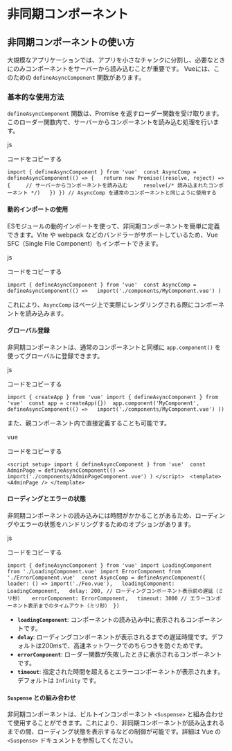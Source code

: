 # 非同期コンポーネント
## 非同期コンポーネントの使い方
大規模なアプリケーションでは、アプリを小さなチャンクに分割し、必要なときにのみコンポーネントをサーバーから読み込むことが重要です。
Vueには、このための `defineAsyncComponent` 関数があります。
### 基本的な使用方法
`defineAsyncComponent` 関数は、Promise を返すローダー関数を受け取ります。
このローダー関数内で、サーバーからコンポーネントを読み込む処理を行います。

js

コードをコピーする

`import { defineAsyncComponent } from 'vue'  const AsyncComp = defineAsyncComponent(() => {   return new Promise((resolve, reject) => {     // サーバーからコンポーネントを読み込む     resolve(/* 読み込まれたコンポーネント */)   }) }) // AsyncComp を通常のコンポーネントと同じように使用する`

#### 動的インポートの使用

ESモジュールの動的インポートを使って、非同期コンポーネントを簡単に定義できます。Vite や webpack などのバンドラーがサポートしているため、Vue SFC（Single File Component）もインポートできます。

js

コードをコピーする

`import { defineAsyncComponent } from 'vue'  const AsyncComp = defineAsyncComponent(() =>   import('./components/MyComponent.vue') )`

これにより、`AsyncComp` はページ上で実際にレンダリングされる際にコンポーネントを読み込みます。

#### グローバル登録

非同期コンポーネントは、通常のコンポーネントと同様に `app.component()` を使ってグローバルに登録できます。

js

コードをコピーする

`import { createApp } from 'vue' import { defineAsyncComponent } from 'vue'  const app = createApp({})  app.component('MyComponent', defineAsyncComponent(() =>   import('./components/MyComponent.vue') ))`

また、親コンポーネント内で直接定義することも可能です。

vue

コードをコピーする

`<script setup> import { defineAsyncComponent } from 'vue'  const AdminPage = defineAsyncComponent(() =>   import('./components/AdminPageComponent.vue') ) </script>  <template>   <AdminPage /> </template>`

#### ローディングとエラーの状態

非同期コンポーネントの読み込みには時間がかかることがあるため、ローディングやエラーの状態をハンドリングするためのオプションがあります。

js

コードをコピーする

`import { defineAsyncComponent } from 'vue' import LoadingComponent from './LoadingComponent.vue' import ErrorComponent from './ErrorComponent.vue'  const AsyncComp = defineAsyncComponent({   loader: () => import('./Foo.vue'),   loadingComponent: LoadingComponent,   delay: 200, // ローディングコンポーネント表示前の遅延（ミリ秒）   errorComponent: ErrorComponent,   timeout: 3000 // エラーコンポーネント表示までのタイムアウト（ミリ秒） })`

- **`loadingComponent`**: コンポーネントの読み込み中に表示されるコンポーネントです。
- **`delay`**: ローディングコンポーネントが表示されるまでの遅延時間です。デフォルトは200msで、高速ネットワークでのちらつきを防ぐためです。
- **`errorComponent`**: ローダー関数が失敗したときに表示されるコンポーネントです。
- **`timeout`**: 指定された時間を超えるとエラーコンポーネントが表示されます。デフォルトは `Infinity` です。

#### `Suspense` との組み合わせ

非同期コンポーネントは、ビルトインコンポーネント `<Suspense>` と組み合わせて使用することができます。これにより、非同期コンポーネントが読み込まれるまでの間、ローディング状態を表示するなどの制御が可能です。詳細は Vue の `<Suspense>` ドキュメントを参照してください。